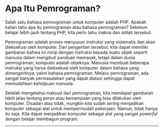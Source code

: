 # Apa Itu Pemrograman?

Salah satu bahasa pemrograman untuk komputer adalah PHP. Apakah kalian tahu apa itu pemrograman atau bahasa pemrograman? Sebelum belajar lebih jauh tentang PHP, kita perlu tahu makna dan istilah tersebut.

Pemrograman adalah proses menyusun instruksi yang sistematis dan akan dieksekusi oleh komputer. Dari pengertian tersebut, kita dapat memiliki gambaran bahwa ini mirip dengan instruksi kepada suatu objek seperti manusia dalam mengikuti panduan memasak, tetapi dalam dunia pemrograman, komputer adalah objeknya. Manusia membuat beberapa instruksi yang harus dieksekusi oleh komputer dalam bahasa yang dimengertinya, yakni bahasa pemrograman. Melalui pemrograman, ada sangat banyak permasalahan yang dapat diatasi sehingga dapat memudahkan kehidpuan manusia.

Setelah mengetahui maksud dari pemrograman, kita mendapat gambaran lebih jelas tentang peran atau kemampuan yang bisa dilakukan oleh komputer. Disadari atau tidak, mungkin kita sudah sering menjadikan komputer sebagai alat untuk mempermudah pekerjaan. Namun, tidak hanya itu saja. Kita dapat menjadikan komputer sebagai alat yang sangat _powerful_ dengan belajar membagun program.

---
